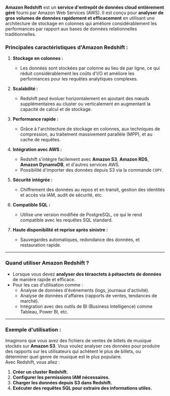 **Amazon Redshift** est un **service d'entrepôt de données cloud entièrement géré** fourni par Amazon Web Services (AWS). Il est conçu pour **analyser de gros volumes de données rapidement et efficacement** en utilisant une architecture de stockage en colonnes qui améliore considérablement les performances par rapport aux bases de données relationnelles traditionnelles.

### **Principales caractéristiques d'Amazon Redshift :**
1. **Stockage en colonnes :**
   - Les données sont stockées par colonne au lieu de par ligne, ce qui réduit considérablement les coûts d'I/O et améliore les performances pour les requêtes analytiques complexes.
   
2. **Scalabilité :**
   - Redshift peut évoluer horizontalement en ajoutant des nœuds supplémentaires au cluster ou verticalement en augmentant la capacité de calcul et de stockage.

3. **Performance rapide :**
   - Grâce à l'architecture de stockage en colonnes, aux techniques de compression, au traitement massivement parallèle (MPP), et au cache de requêtes.

4. **Intégration avec AWS :**
   - Redshift s'intègre facilement avec **Amazon S3**, **Amazon RDS**, **Amazon DynamoDB**, et d'autres services AWS.
   - Possibilité d'importer des données depuis S3 via la commande `COPY`.

5. **Sécurité intégrée :**
   - Chiffrement des données au repos et en transit, gestion des identités et accès via IAM, audit de sécurité, etc.

6. **Compatible SQL :**
   - Utilise une version modifiée de PostgreSQL, ce qui le rend compatible avec les requêtes SQL standard.

7. **Haute disponibilité et reprise après sinistre :**
   - Sauvegardes automatiques, redondance des données, et restauration rapide.

---

### **Quand utiliser Amazon Redshift ?**
- Lorsque vous devez **analyser des téraoctets à pétaoctets de données** de manière rapide et efficace.
- Pour les cas d'utilisation comme :
  - Analyse de données d'événements (logs, journaux d'activité).
  - Analyse de données d'affaires (rapports de ventes, tendances de marché).
  - Intégration avec des outils de BI (Business Intelligence) comme Tableau, Power BI, etc.

---

### **Exemple d'utilisation :**
Imaginons que vous avez des fichiers de ventes de billets de musique stockés sur **Amazon S3**. Vous voulez analyser ces données pour produire des rapports sur les utilisateurs qui achètent le plus de billets, ou déterminer quel genre de musique est le plus populaire.  
Avec Redshift, vous allez :
1. **Créer un cluster Redshift.**
2. **Configurer les permissions IAM nécessaires.**
3. **Charger les données depuis S3 dans Redshift.**
4. **Exécuter des requêtes SQL pour extraire des informations utiles.**
